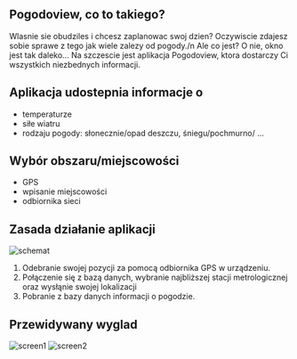 ## Pogodoview, co to takiego?
Wlasnie sie obudziles i chcesz zaplanowac swoj dzien? 
Oczywiscie zdajesz sobie sprawe z tego jak wiele zalezy od pogody./n 
Ale co jest? O nie, okno jest tak daleko...
Na szczescie jest aplikacja Pogodoview, ktora dostarczy Ci wszystkich niezbednych informacji.


## Aplikacja udostepnia informacje o
* temperaturze
* siłe wiatru
* rodzaju pogody: słonecznie/opad deszczu, śniegu/pochmurno/
...

## Wybór obszaru/miejscowości
* GPS
* wpisanie miejscowości
* odbiornika sieci

## Zasada działanie aplikacji

![schemat](https://imagizer.imageshack.us/v2/598x397q90/537/o7W7kZ.png)

1. Odebranie swojej pozycji za pomocą odbiornika GPS w urządzeniu.
2. Połączenie się z bazą danych, wybranie najbliższej stacji metrologicznej oraz wysłąnie swojej lokalizacji
3. Pobranie z bazy danych informacji o pogodzie.

## Przewidywany wyglad

![screen1](http://imageshack.com/a/img538/1701/Azmzp8.png)
![screen2](http://imageshack.com/a/img908/8286/wpe2Fq.png)

